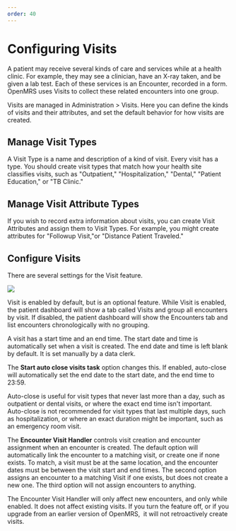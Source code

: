 ```yaml
---
order: 40
---
```

# Configuring Visits

A patient may receive several kinds of care and services while at a health clinic. For example, they may see a clinician, have an X-ray taken, and be given a lab test. Each of these services is an Encounter, recorded in a form. OpenMRS uses Visits to collect these related encounters into one group.

Visits are managed in Administration &gt; Visits. Here you can define the kinds of visits and their attributes, and set the default behavior for how visits are created.

## Manage Visit Types

A Visit Type is a name and description of a kind of visit. Every visit has a type. You should create visit types that match how your health site classifies visits, such as "Outpatient," "Hospitalization," "Dental," "Patient Education," or "TB Clinic."

## Manage Visit Attribute Types

If you wish to record extra information about visits, you can create Visit Attributes and assign them to Visit Types. For example, you might create attributes for "Followup Visit,"or "Distance Patient Traveled."

## Configure Visits

There are several settings for the Visit feature.

![](/assets/visits_configure_1.png)

Visit is enabled by default, but is an optional feature. While Visit is enabled, the patient dashboard will show a tab called Visits and group all encounters by visit. If disabled, the patient dashboard will show the Encounters tab and list encounters chronologically with no grouping.

A visit has a start time and an end time. The start date and time is automatically set when a visit is created. The end date and time is left blank by default. It is set manually by a data clerk. 

The **Start auto close visits task** option changes this. If enabled, auto-close will automatically set the end date to the start date, and the end time to 23:59. 

Auto-close is useful for visit types that never last more than a day, such as outpatient or dental visits, or where the exact end time isn't important. Auto-close is not recommended for visit types that last multiple days, such as hospitalization, or where an exact duration might be important, such as an emergency room visit.

The **Encounter Visit Handler** controls visit creation and encounter assignment when an encounter is created. The default option will automatically link the encounter to a matching visit, or create one if none exists. To match, a visit must be at the same location, and the encounter dates must be between the visit start and end times. The second option assigns an encounter to a matching Visit if one exists, but does not create a new one. The third option will not assign encounters to anything.

The Encounter Visit Handler will only affect new encounters, and only while enabled. It does not affect existing visits. If you turn the feature off, or if you upgrade from an earlier version of OpenMRS,  it will not retroactively create visits.

